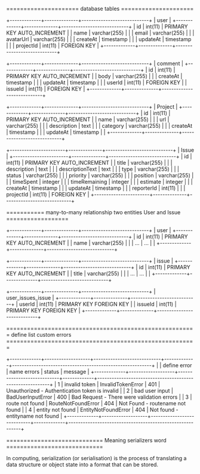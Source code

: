 ===================== database tables =====================

+-------------+--------------+----------------------------+
|                        user                             |
+-------------+--------------+----------------------------+
| id          | int(11)      | PRIMARY KEY AUTO_INCREMENT |
| name        | varchar(255) |                            |
| email       | varchar(255) |                            |
| avatarUrl   | varchar(255) |                            |
| createAt    | timestamp    |                            |
| updateAt    | timestamp    |                            |
| projectId   | int(11)      | FOREIGN KEY                |
+-------------+--------------+----------------------------+

+-------------+--------------+----------------------------+
|                        comment                          |
+-------------+--------------+----------------------------+
| id          | int(11)      | PRIMARY KEY AUTO_INCREMENT |
| body        | varchar(255) |                            |
| createAt    | timestamp    |                            |
| updateAt    | timestamp    |                            |
| userId      | int(11)      | FOREIGN KEY                |
| issueId     | int(11)      | FOREIGN KEY                |
+-------------+--------------+----------------------------+

+-------------+--------------+----------------------------+
|                        Project                          |
+-------------+--------------+----------------------------+
| id          | int(11)      | PRIMARY KEY AUTO_INCREMENT |
| name        | varchar(255) |                            |
| url         | varchar(255) |                            |
| description | text         |                            |
| category    | varchar(255) |                            |
| createAt    | timestamp    |                            |
| updateAt    | timestamp    |                            |
+-------------+--------------+----------------------------+

+-----------------------+--------------+----------------------------+
|                            Issue                                  |
+-----------------------+--------------+----------------------------+
| id                    | int(11)      | PRIMARY KEY AUTO_INCREMENT |
| title                 | varchar(255) |                            |
| description           | text         |                            |
| descriptionText       | text         |                            |
| type                  | varchar(255) |                            |
| status                | varchar(255) |                            |
| priority              | varchar(255) |                            |
| position              | varchar(255) |                            |
| timeSpent             | integer      |                            |
| timeRemaining         | integer      |                            |
| estimate              | integer      |                            |
| createAt              | timestamp    |                            |
| updateAt              | timestamp    |                            |
| reporterId            | int(11)      |                            |
| projectId             | int(11)      | FOREIGN KEY                |
+-----------------------+--------------+----------------------------+


=========== many-to-many relationship two entities User and Issue ==================

+-------------+--------------+----------------------------+
|                        user                             |
+-------------+--------------+----------------------------+
| id          | int(11)      | PRIMARY KEY AUTO_INCREMENT |
| name        | varchar(255) |                            |
| ...         | ...          |                            |
+-------------+--------------+----------------------------+

+-------------+--------------+----------------------------+
|                        issue                            |
+-------------+--------------+----------------------------+
| id          | int(11)      | PRIMARY KEY AUTO_INCREMENT |
| title       | varchar(255) |                            |
| ...         | ...          |                            |
+-------------+--------------+----------------------------+

+-------------+--------------+----------------------------+
|              user_issues_issue                          |
+-------------+--------------+----------------------------+
| userId      | int(11)      | PRIMARY KEY FOREIGN KEY    |
| issueId     | int(11)      | PRIMARY KEY FOREIGN KEY    |
+-------------+--------------+----------------------------+



======================================================= define list custom errors =======================================================

+-------------+-------------------+----------------------------+-------------+----------------------------------------------------------+
|             | define error      |     name errors            |    status   |                       message                            |
+-------------+-------------------+----------------------------+-------------+----------------------------------------------------------+
|     1       | invalid token     | InvalidTokenError          |     401     |     Unauthorized - Authentication token is invalid       |
|     2       | bad user input    | BadUserInputError          |     400     |     Bad Request  - There were validation errors          |
|     3       | route not found   | RouteNotFoundError         |     404     |     Not Found    - routename not found                   |
|     4       | entity not found  | EntityNotFoundError        |     404     |     Not found    - entityname not found                  |
+-------------+-------------------+----------------------------+-------------+----------------------------------------------------------+



============================ Meaning serializers word ============================

In computing, serialization (or serialisation) is the process of translating
a data structure or object state into a format that can be stored.

